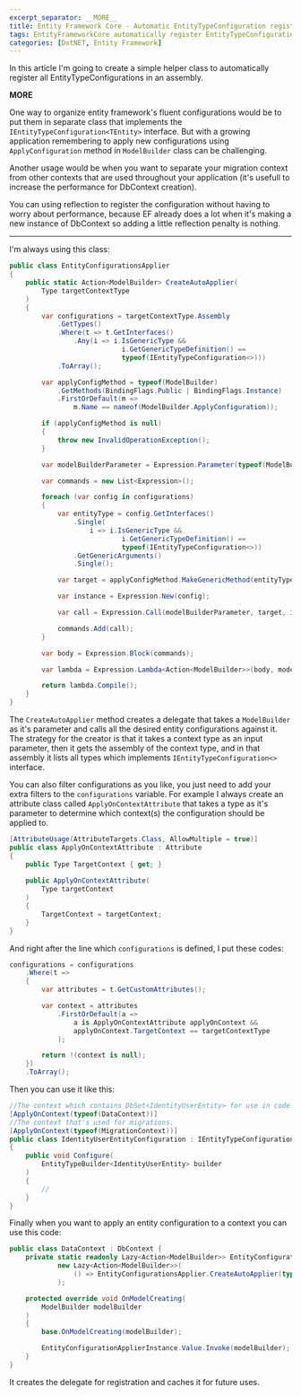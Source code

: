 ```yaml
---
excerpt_separator: __MORE__
title: Entity Framework Core - Automatic EntityTypeConfiguration registeration
tags: EntityFrameworkCore automatically register EntityTypeConfiguration multi-context multiple DbContext
categories: [DotNET, Entity Framework]
---
```


In this article I'm going to create a simple helper class to automatically register all EntityTypeConfigurations in an assembly.

__MORE__

One way to organize entity framework's fluent configurations would be to put them in separate class that implements
the `IEntityTypeConfiguration<TEntity>` interface. But with a growing application remembering to apply new configurations
using `ApplyConfiguration` method in `ModelBuilder` class can be challenging.

Another usage would be when you want to separate
your migration context from other contexts that are used throughout your application (it's usefull to increase the performance for DbContext creation).

You can using reflection to register the configuration without having to worry about performance, because EF already does a lot when it's making a new instance of DbContext so adding a little reflection penalty is nothing.

---

I'm always using this class:
```csharp
public class EntityConfigurationsApplier
{
    public static Action<ModelBuilder> CreateAutoApplier(
        Type targetContextType
    )
    {
        var configurations = targetContextType.Assembly
            .GetTypes()
            .Where(t => t.GetInterfaces()
                .Any(i => i.IsGenericType &&
                            i.GetGenericTypeDefinition() ==
                            typeof(IEntityTypeConfiguration<>)))
            .ToArray();

        var applyConfigMethod = typeof(ModelBuilder)
            .GetMethods(BindingFlags.Public | BindingFlags.Instance)
            .FirstOrDefault(m =>
                m.Name == nameof(ModelBuilder.ApplyConfiguration));

        if (applyConfigMethod is null)
        {
            throw new InvalidOperationException();
        }

        var modelBuilderParameter = Expression.Parameter(typeof(ModelBuilder), "modelBuilder");

        var commands = new List<Expression>();

        foreach (var config in configurations)
        {
            var entityType = config.GetInterfaces()
                .Single(
                    i => i.IsGenericType &&
                            i.GetGenericTypeDefinition() ==
                            typeof(IEntityTypeConfiguration<>))
                .GetGenericArguments()
                .Single();

            var target = applyConfigMethod.MakeGenericMethod(entityType);

            var instance = Expression.New(config);

            var call = Expression.Call(modelBuilderParameter, target, instance);

            commands.Add(call);
        }

        var body = Expression.Block(commands);

        var lambda = Expression.Lambda<Action<ModelBuilder>>(body, modelBuilderParameter);

        return lambda.Compile();
    }
}
```

The `CreateAutoApplier` method creates a delegate that takes a `ModelBuilder` as it's parameter and calls all the desired entity configurations against it.
The strategy for the creator is that it takes a context type as an input parameter, then it gets the assembly of the context type,
and in that assembly it lists all types which implements `IEntityTypeConfiguration<>` interface.

You can also filter configurations as you like, you just need to add your extra filters to the `configurations` variable. For example I always
create an attribute class called `ApplyOnContextAttribute` that takes a type as it's parameter to determine which context(s) the configuration
should be applied to.

```csharp
[AttributeUsage(AttributeTargets.Class, AllowMultiple = true)]
public class ApplyOnContextAttribute : Attribute
{
    public Type TargetContext { get; }
    
    public ApplyOnContextAttribute(
        Type targetContext
    )
    {
        TargetContext = targetContext;
    }
}
```

And right after the line which `configurations` is defined, I put these codes:

```csharp
configurations = configurations
    .Where(t =>
    {
        var attributes = t.GetCustomAttributes();

        var context = attributes
            .FirstOrDefault(a =>
                a is ApplyOnContextAttribute applyOnContext &&
                applyOnContext.TargetContext == targetContextType
            );

        return !(context is null);
    })
    .ToArray();
```

Then you can use it like this:

```csharp
//The context which contains DbSet<IdentityUserEntity> for use in code.
[ApplyOnContext(typeof(DataContext))]
//The context that's used for migrations.
[ApplyOnContext(typeof(MigrationContext))]
public class IdentityUserEntityConfiguration : IEntityTypeConfiguration<IdentityUserEntity>
{
    public void Configure(
        EntityTypeBuilder<IdentityUserEntity> builder
    )
    {
        //
    }
}
```

Finally when you want to apply an entity configuration to a context you can use this code:

```csharp
public class DataContext : DbContext {
    private static readonly Lazy<Action<ModelBuilder>> EntityConfigurationApplierInstance =
            new Lazy<Action<ModelBuilder>>(
                () => EntityConfigurationsApplier.CreateAutoApplier(typeof(DataContext))
            );

    protected override void OnModelCreating(
        ModelBuilder modelBuilder
    )
    {
        base.OnModelCreating(modelBuilder);

        EntityConfigurationApplierInstance.Value.Invoke(modelBuilder);
    }
}
```

It creates the delegate for registration and caches it for future uses.